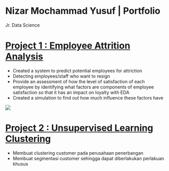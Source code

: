 # Nizar Mochammad Yusuf | Portfolio
Jr. Data Science

# [Project 1 : Employee Attrition Analysis](https://github.com/yusufnzrd/Project1)
- Created a system to predict potential employees for attriction
- Detecting employees/staff who want to resign
- Provide an assessment of how the level of satisfaction of each employee by identifying what factors are components of employee satisfaction so that it has an impact on loyalty with EDA
- Created a simulation to find out how much influence these factors have

![](https://github.com/yusufnzrd/Main/blob/main/images/attrition.jpg)


# [Project 2 : Unsupervised Learning Clustering](https://github.com/yusufnzrd/UnsupervisedLearning)
- Membuat clustering customer pada perusahaan penerbangan
- Membuat segmentasi customer sehingga dapat diberlakukan perlakuan khusus


